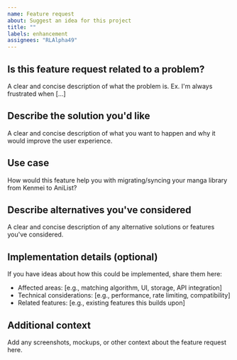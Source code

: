 ```yaml
---
name: Feature request
about: Suggest an idea for this project
title: ""
labels: enhancement
assignees: "RLAlpha49"
---
```


## Is this feature request related to a problem?

A clear and concise description of what the problem is. Ex. I'm always frustrated when [...]

## Describe the solution you'd like

A clear and concise description of what you want to happen and why it would improve the user experience.

## Use case

How would this feature help you with migrating/syncing your manga library from Kenmei to AniList?

## Describe alternatives you've considered

A clear and concise description of any alternative solutions or features you've considered.

## Implementation details (optional)

If you have ideas about how this could be implemented, share them here:

- Affected areas: [e.g., matching algorithm, UI, storage, API integration]
- Technical considerations: [e.g., performance, rate limiting, compatibility]
- Related features: [e.g., existing features this builds upon]

## Additional context

Add any screenshots, mockups, or other context about the feature request here.
